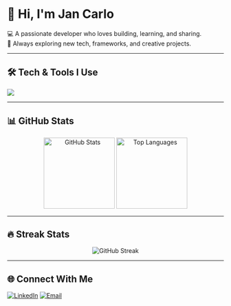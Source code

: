 # 👋 Hi, I'm Jan Carlo 

💻 A passionate developer who loves building, learning, and sharing.  
🚀 Always exploring new tech, frameworks, and creative projects.  

---

## 🛠️ Tech & Tools I Use
<p align="left">
  <img src="https://skillicons.dev/icons?i=html,css,js,react,nodejs,python,java,mysql,git,github,vscode,figma" />
</p>

---

## 📊 GitHub Stats
<p align="center">
  <img src="https://github-readme-stats.vercel.app/api?username=iMax-nt&show_icons=true&theme=radical" alt="GitHub Stats" height="165" />
  <img src="https://github-readme-stats.vercel.app/api/top-langs/?username=iMax-nt&layout=compact&theme=radical" alt="Top Languages" height="165" />
</p>

---

## 🔥 Streak Stats
<p align="center">
  <img src="https://streak-stats.demolab.com?user=iMax-nt&theme=radical&hide_border=true" alt="GitHub Streak" />
</p>

---

## 🌐 Connect With Me
[![LinkedIn](https://skillicons.dev/icons?i=linkedin)](https://www.linkedin.com/in/jcrlo)
[![Email](https://skillicons.dev/icons?i=gmail)](mailto:imaxnewton02@gmail.com)
